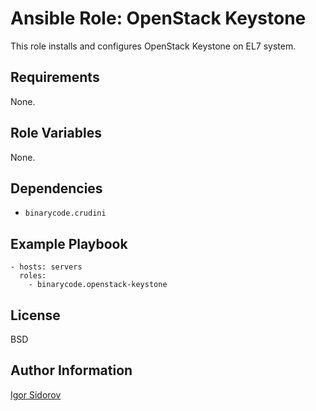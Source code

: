 Ansible Role: OpenStack Keystone
=========

This role installs and configures OpenStack Keystone on EL7 system.

Requirements
------------

None.

Role Variables
--------------

None.

Dependencies
------------

* `binarycode.crudini`

Example Playbook
----------------

    - hosts: servers
      roles:
        - binarycode.openstack-keystone

License
-------

BSD

Author Information
------------------

[Igor Sidorov](https://github.com/binarycode)
